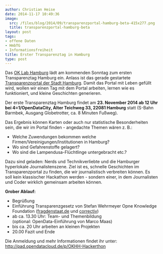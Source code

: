 ```yaml
---
author: Christian Heise
date: 2014-11-17 10:49:36
image:
  src: /files/blog/2014/09/transparenzportal-hamburg-beta-415x277.png
  title: transparenzportal-hamburg-beta
layout: post
tags:
- offene Daten
- HmbTG
- Informationsfreiheit
title: Erster Transparenztag in Hamburg
type: post
---
```


Das [OK Lab Hamburg](http://codefor.de/hamburg/index.html) lädt am kommenden Sonntag zum ersten Transparenztag Hamburg ein. Anlass ist das gerade gestartete [Transparenzportal der Stadt Hamburg](http://transparenz.hamburg.de/). Damit das Portal mit Leben gefüllt wird, wollen wir einen Tag mit dem Portal arbeiten, lernen wie es funktioniert, und kleine Geschichten generieren.

Der erste Transparenztag Hamburg findet am **23\. November 2014 ab 12 Uhr bei 4=1/OpenDataCity, Alter Teichweg 33, 22081 Hamburg** statt (S-Bahn Barmbek, Ausgang Globetrotter, ca. 8 Minuten Fußweg).

Das Ergebnis können Karten oder auch nur statistische Besonderheiten sein, die wir im Portal finden - angedachte Themen wären z. B.:

  * Welche Zuwendungen bekommen welche Firmen/Vereinigungen/Institutionen in Hamburg?
  * Wo sind Gefahrenstoffe gelagert?
  * Wo sind die Lampendusa-Flüchtlinge untergebracht etc.?

Dazu sind geladen: Nerds und Technikverliebte und die Hamburger hyperlokale Journalistenszene. Ziel ist es, schnelle Geschichten im Transparenzportal zu finden, die wir journalistisch verbreiten können. Es soll kein klassischer Hackathon werden - sondern einer, in dem Journalisten und Coder wirklich gemeinsam arbeiten können.

**Grober Ablauf:**

  * Begrüßung
  * Einführung Transparenzgesetz von Stefan Wehrmeyer Opne Knowledge Foundation ([fragdenstaat.de](http://fragdenstaat.de) und [correctiv](https://www.correctiv.org/))
  * ab ca. 13.30 Uhr: Team- und Themenbildung  
(optional: OpenData-Einführung von Marco Maas)
  * bis ca. 20 Uhr arbeiten an kleinen Projekten
  * 20.00 Fazit und Ende

Die Anmeldung und mehr Informationen findet ihr unter: <http://pad.opendatacloud.de/p/OKHH-Hackerthon>